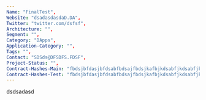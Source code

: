```yaml
--- 
Name: "FinalTest", 
Website: "dsadasdasdaD.DA", 
Twitter: "twitter.com/dsfsf", 
Architecture: "",
Segment: "",
Category: "DApps",
Application-Category: "",
Tags: "",
Contact: "SDSds@DFSDFS.FDSF",
Project-Status: "",
Contract-Hashes-Main: "fbdsjbfdasjbfdsabfbdsajfbdsjkafbjkdsabfjkdsabfjkdbfbdsafbjsbfjsd",
Contract-Hashes-Test: "fbdsjbfdasjbfdsabfbdsajfbdsjkafbjkdsabfjkdsabfjkdbfbdsafbjsbfjsd",
--- 
```

<!--lang:en--> 
dsdsadasd
<!--lang:es--] 

<!--lang:de--] 

<!--lang:fr--] 

<!--lang:pl--] 

<!--lang:uk--] 

[!--lang:*--> 